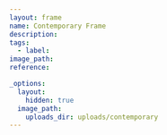```yaml
---
layout: frame
name: Contemporary Frame
description:
tags:
  - label:
image_path:
reference:

_options:
  layout:
    hidden: true
  image_path:
    uploads_dir: uploads/contemporary
---
```

